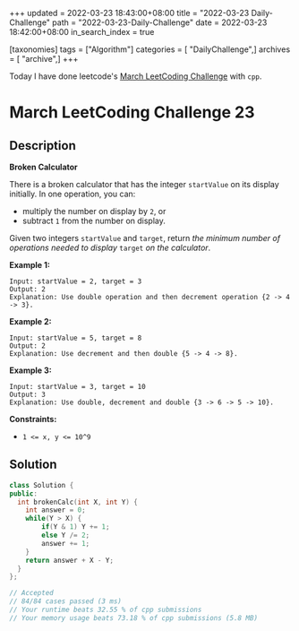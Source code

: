 +++
updated = 2022-03-23 18:43:00+08:00
title = "2022-03-23 Daily-Challenge"
path = "2022-03-23-Daily-Challenge"
date = 2022-03-23 18:42:00+08:00
in_search_index = true

[taxonomies]
tags = ["Algorithm"]
categories = [ "DailyChallenge",]
archives = [ "archive",]
+++

Today I have done leetcode's [March LeetCoding Challenge](https://leetcode.com/problems/broken-calculator/) with `cpp`.

<!-- more -->

# March LeetCoding Challenge 23

## Description

**Broken Calculator**

There is a broken calculator that has the integer `startValue` on its display initially. In one operation, you can:

- multiply the number on display by `2`, or
- subtract `1` from the number on display.

Given two integers `startValue` and `target`, return *the minimum number of operations needed to display* `target` *on the calculator*.

 

**Example 1:**

```
Input: startValue = 2, target = 3
Output: 2
Explanation: Use double operation and then decrement operation {2 -> 4 -> 3}.
```

**Example 2:**

```
Input: startValue = 5, target = 8
Output: 2
Explanation: Use decrement and then double {5 -> 4 -> 8}.
```

**Example 3:**

```
Input: startValue = 3, target = 10
Output: 3
Explanation: Use double, decrement and double {3 -> 6 -> 5 -> 10}.
```

 

**Constraints:**

- `1 <= x, y <= 10^9`

## Solution

``` cpp
class Solution {
public:
  int brokenCalc(int X, int Y) {
    int answer = 0;
    while(Y > X) {
        if(Y & 1) Y += 1;
        else Y /= 2;
        answer += 1;
    }
    return answer + X - Y;
  }
};

// Accepted
// 84/84 cases passed (3 ms)
// Your runtime beats 32.55 % of cpp submissions
// Your memory usage beats 73.18 % of cpp submissions (5.8 MB)
```
